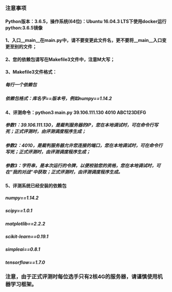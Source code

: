 ### 注意事项
#### Python版本：3.6.5，操作系统(64位)：Ubuntu 16.04.3 LTS下使用docker运行python:3.6.5镜像
#### 1、入口__main__在main.py中，请不要变更此文件名，更不要将__main__入口变更至别的文件；
#### 2、您的依赖包请写在Makefile3文件中，注意M大写；
#### 3、Makefile3文件格式：
##### 每行一个依赖包
##### 依赖包格式：库名字==版本号，例如numpy==1.14.2
#### 4、评测命令：python3 main.py 39.106.111.130 4010 ABC123DEFG
##### 参数1：39.106.111.130，是裁判服务器的IP，您在本地调试时，可在命令行写死；正式评测时，由评测调度程序生成；
##### 参数2：4010，是裁判服务器允许您连接的端口，您在本地调试时，可在命令行写死；正式评测时，由评测调度程序生成；
##### 参数3：字符串，是本次运行的令牌，以便校验您的资格，您在本地调试时，可在“我的对战”中获取；正式评测时，由评测调度程序生成。
#### 5、评测系统已经安装的依赖包
##### numpy==1.14.2
##### scipy==1.0.1
##### matplotlib==2.2.2
##### scikit-learn==0.19.1
##### simpleai==0.8.1
##### tensorflow==1.7.0
### 注意，由于正式评测时每位选手只有2核4G的服务器，请谨慎使用机器学习框架。